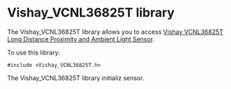 # Vishay_VCNL36825T library

The Vishay_VCNL36825T library allows you to access [Vishay VCNL36825T Long Distance Proximity and Ambient Light Sensor](https://www.vishay.com/optical-sensors/list/product-84430/).

To use this library:

```
#include <Vishay_VCNL36825T.h>
```

The Vishay_VCNL36825T library initializ sensor.

